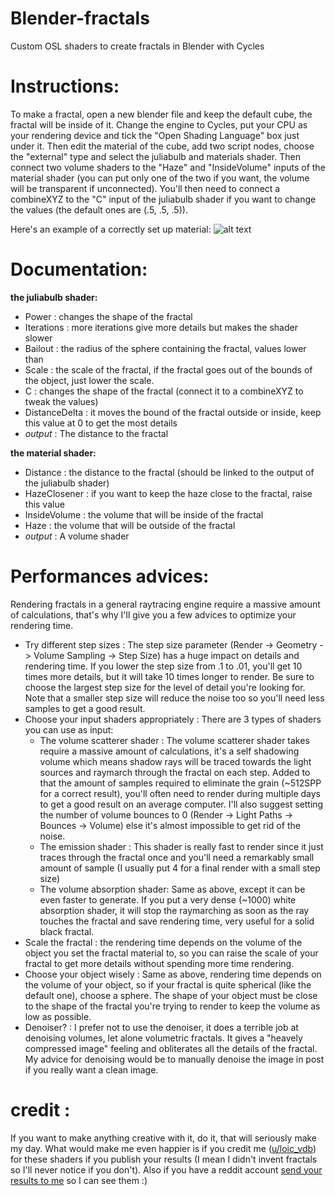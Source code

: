 # Blender-fractals
Custom OSL shaders to create fractals in Blender with Cycles


# Instructions:
To make a fractal, open a new blender file and keep the default cube, the fractal will be inside of it. Change the engine to Cycles, put your CPU as your rendering device and tick the "Open Shading Language" box just under it. Then edit the material of the cube, add two script nodes, choose the "external" type and select the juliabulb and materials shader. Then connect two volume shaders to the "Haze" and "InsideVolume" inputs of the material shader (you can put only one of the two if you want, the volume will be transparent if unconnected). You'll then need to connect a combineXYZ to the "C" input of the juliabulb shader if you want to change the values (the default ones are (.5, .5, .5)).

Here's an example of a correctly set up material:
![alt text](https://i.imgur.com/e40uGbo.png)


# Documentation:
**the juliabulb shader:**
 - Power : changes the shape of the fractal
 - Iterations : more iterations give more details but makes the shader slower
 - Bailout : the radius of the sphere containing the fractal, values lower than
 - Scale : the scale of the fractal, if the fractal goes out of the bounds of the object, just lower the scale.
 - C : changes the shape of the fractal (connect it to a combineXYZ to tweak the values)
 - DistanceDelta : it moves the bound of the fractal outside or inside, keep this value at 0 to get the most details
 - *output* : The distance to the fractal

**the material shader:**
 - Distance : the distance to the fractal (should be linked to the output of the juliabulb shader)
 - HazeClosener : if you want to keep the haze close to the fractal, raise this value
 - InsideVolume : the volume that will be inside of the fractal
 - Haze : the volume that will be outside of the fractal
 - *output* : A volume shader
 
 

 # Performances advices:
Rendering fractals in a general raytracing engine require a massive amount of calculations, that's why I'll give you a few advices to optimize your rendering time.
- Try different step sizes : The step size parameter (Render -> Geometry -> Volume Sampling -> Step Size) has a huge impact on details and rendering time. If you lower the step size from .1 to .01, you'll get 10 times more details, but it will take 10 times longer to render. Be sure to choose the largest step size for the level of detail you're looking for. Note that a smaller step size will reduce the noise too so you'll need less samples to get a good result.
- Choose your input shaders appropriately : There are 3 types of shaders you can use as input:
  * The volume scatterer shader : The volume scatterer shader takes require a massive amount of calculations, it's a self shadowing volume which means shadow rays will be traced towards the light sources and raymarch through the fractal on each step. Added to that the amount of samples required to eliminate the grain (~512SPP for a correct result), you'll often need to render during multiple days to get a good result on an average computer. I'll also suggest setting the number of volume bounces to 0 (Render -> Light Paths -> Bounces -> Volume) else it's almost impossible to get rid of the noise.
  * The emission shader : This shader is really fast to render since it just traces through the fractal once and you'll need a remarkably small amount of sample (I usually put 4 for a final render with a small step size)
  * The volume absorption shader: Same as above, except it can be even faster to generate. If you put a very dense (~1000) white absorption shader, it will stop the raymarching as soon as the ray touches the fractal and save rendering time, very useful for a solid black fractal.
 - Scale the fractal : the rendering time depends on the volume of the object you set the fractal material to, so you can raise the scale of your fractal to get more details without spending more time rendering.
- Choose your object wisely : Same as above, rendering time depends on the volume of your object, so if your fractal is quite spherical (like the default one), choose a sphere. The shape of your object must be close to the shape of the fractal you're trying to render to keep the volume as low as possible.
- Denoiser? : I prefer not to use the denoiser, it does a terrible job at denoising volumes, let alone volumetric fractals. It gives a "heavely compressed image" feeling and obliterates all the details of the fractal. My advice for denoising would be to manually denoise the image in post if you really want a clean image.


# credit :
If you want to make anything creative with it, do it, that will seriously make my day. What would make me even happier is if you credit me ([u/loic_vdb](https://www.reddit.com/user/loic_vdb)) for these shaders if you publish your results (I mean I didn't invent fractals so I'll never notice if you don't). Also if you have a reddit account [send your results to me](https://www.reddit.com/message/compose/?to=loic_vdb) so I can see them :)

